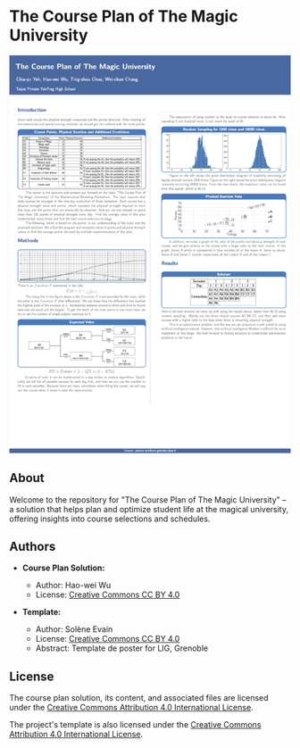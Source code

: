 # The Course Plan of The Magic University

![image](https://github.com/User-Howard/The-Course-Plan-of-The-Magic-University/blob/main/output.png)

## About

Welcome to the repository for "The Course Plan of The Magic University" – a solution that helps plan and optimize student life at the magical university, offering insights into course selections and schedules.

## Authors

- **Course Plan Solution:**
  - Author: Hao-wei Wu
  - License: [Creative Commons CC BY 4.0](https://creativecommons.org/licenses/by/4.0/)

- **Template:**
  - Author: Solène Evain
  - License: [Creative Commons CC BY 4.0](https://creativecommons.org/licenses/by/4.0/)
  - Abstract: Template de poster for LIG, Grenoble
  

## License

The course plan solution, its content, and associated files are licensed under the [Creative Commons Attribution 4.0 International License](https://creativecommons.org/licenses/by/4.0/).

The project's template is also licensed under the [Creative Commons Attribution 4.0 International License](https://creativecommons.org/licenses/by/4.0/).
